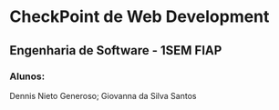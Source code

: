 # CheckPoint de Web Development
## Engenharia de Software - 1SEM FIAP

### Alunos: 
Dennis Nieto Generoso;
Giovanna da Silva Santos
